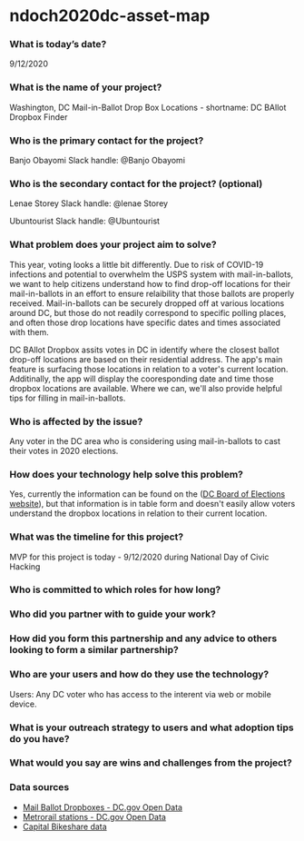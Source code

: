 # ndoch2020dc-asset-map

### What is today’s date?
9/12/2020

### What is the name of your project?

Washington, DC Mail-in-Ballot Drop Box Locations - shortname: DC
BAllot Dropbox Finder

### Who is the primary contact for the project?
Banjo Obayomi
Slack handle: @Banjo Obayomi

### Who is the secondary contact for the project? (optional)
Lenae Storey
Slack handle: @lenae Storey

Ubuntourist
Slack handle: @Ubuntourist

### What problem does your project aim to solve?

This year, voting looks a little bit differently. Due to risk of
COVID-19 infections and potential to overwhelm the USPS system with
mail-in-ballots, we want to help citizens understand how to find
drop-off locations for their mail-in-ballots in an effort to ensure
relaibility that those ballots are properly received. Mail-in-ballots
can be securely dropped off at various locations around DC, but those
do not readily correspond to specific polling places, and often those
drop locations have specific dates and times associated with them.

DC BAllot Dropbox assits votes in DC in identify where the closest
ballot drop-off locations are based on their residential address. The
app's main feature is surfacing those locations in relation to a
voter's current location. Additinally, the app will display the
cooresponding date and time those dropbox locations are available. 
Where we can, we'll also provide helpful tips for filling in
mail-in-ballots.

### Who is affected by the issue?

Any voter in the DC area who is considering using mail-in-ballots to
cast their votes in 2020 elections.

### How does your technology help solve this problem?

Yes, currently the information can be found on the ([DC Board of
Elections
website](https://www.dcboe.org/Voters/Where-to-Vote/Mail-Ballot-Drop-Sites)),
but that information is in table form and doesn't easily allow voters
understand the dropbox locations in relation to their current location.

### What was the timeline for this project?

MVP for this project is today - 9/12/2020 during National Day of Civic
Hacking

### Who is committed to which roles for how long?


### Who did you partner with to guide your work?


### How did you form this partnership and any advice to others looking to form a similar partnership?


### Who are your users and how do they use the technology?

Users: Any DC voter who has access to the interent via web or mobile
device.

### What is your outreach strategy to users and what adoption tips do you have?

### What would you say are wins and challenges from the project?

### Data sources

* [Mail Ballot Dropboxes - 
   DC.gov Open Data](https://opendata.dc.gov/datasets/mail-ballot-drop-boxes)
* [Metrorail stations - 
  DC.gov Open Data](https://opendata.dc.gov/datasets/54018b7f06b943f2af278bbe415df1de_52)
* [Capital Bikeshare data](https://gbfs.capitalbikeshare.com/gbfs/gbfs.json)
